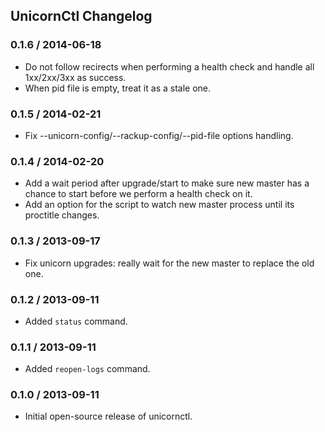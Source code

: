 ## UnicornCtl Changelog

### 0.1.6 / 2014-06-18

* Do not follow recirects when performing a health check and handle all 1xx/2xx/3xx as success.
* When pid file is empty, treat it as a stale one.

### 0.1.5 / 2014-02-21

* Fix --unicorn-config/--rackup-config/--pid-file options handling.

### 0.1.4 / 2014-02-20

* Add a wait period after upgrade/start to make sure new master has a chance to start before we perform a health check on it.
* Add an option for the script to watch new master process until its proctitle changes.

### 0.1.3 / 2013-09-17

* Fix unicorn upgrades: really wait for the new master to replace the old one.

### 0.1.2 / 2013-09-11

* Added `status` command.

### 0.1.1 / 2013-09-11

* Added `reopen-logs` command.

### 0.1.0 / 2013-09-11

* Initial open-source release of unicornctl.
